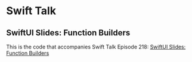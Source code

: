 # Swift Talk
## SwiftUI Slides: Function Builders

This is the code that accompanies Swift Talk Episode 218: [SwiftUI Slides: Function Builders](https://talk.objc.io/episodes/S01E218-swiftui-slides-function-builders)
